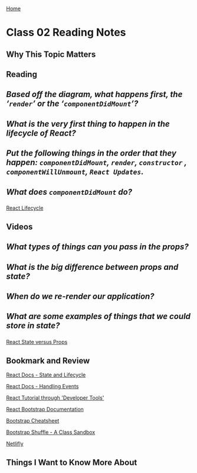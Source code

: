 [Home](https://pgmorales76.github.io/reading_notes_301/)

# Class 02 Reading Notes

## Why This Topic Matters

### 

## **Reading**

## *Based off the diagram, what happens first, the ‘`render`’ or the ‘`componentDidMount`’?*

###

## *What is the very first thing to happen in the lifecycle of React?*

### 

## *Put the following things in the order that they happen: `componentDidMount`, `render`, `constructor` , `componentWillUnmount`, `React Updates`.*

###

## *What does `componentDidMount` do?*

###

[React Lifecycle](https://medium.com/@joshuablankenshipnola/react-component-lifecycle-events-cb77e670a093)

## **Videos**

## *What types of things can you pass in the props?*

###

## *What is the big difference between props and state?*

###

## *When do we re-render our application?*

###

## *What are some examples of things that we could store in state?*

###

[React State versus Props](https://www.youtube.com/watch?v=IYvD9oBCuJI)

## **Bookmark and Review**

[React Docs - State and Lifecycle](https://reactjs.org/docs/state-and-lifecycle.html)

[React Docs - Handling Events](https://reactjs.org/docs/handling-events.html)

[React Tutorial through 'Developer Tools'](https://reactjs.org/tutorial/tutorial.html)

[React Bootstrap Documentation](https://react-bootstrap.github.io/)

[Bootstrap Cheatsheet](https://getbootstrap.com/docs/5.0/examples/cheatsheet/)

[Bootstrap Shuffle - A Class Sandbox](https://bootstrapshuffle.com/classes)

[Netlifly](https://www.netlify.com/)

## Things I Want to Know More About

###
